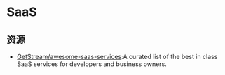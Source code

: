 # SaaS

## 资源

* [GetStream/awesome-saas-services](https://github.com/GetStream/awesome-saas-services):A curated list of the best in class SaaS services for developers and business owners.
